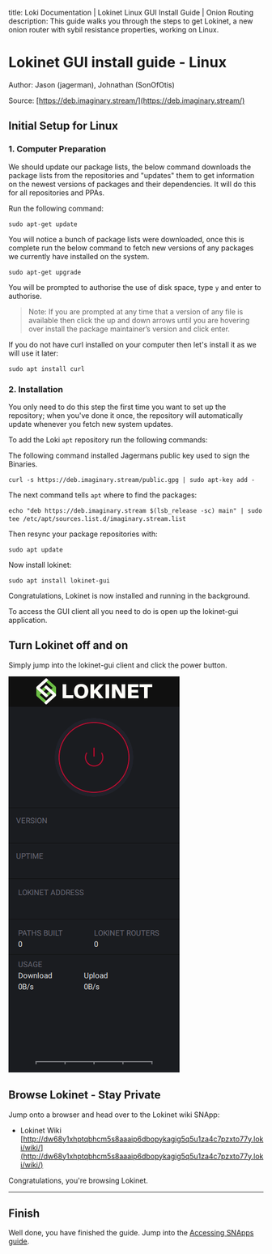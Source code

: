 title: Loki Documentation | Lokinet Linux GUI Install Guide | Onion Routing
description: This guide walks you through the steps to get Lokinet, a new onion router with sybil resistance properties, working on Linux.

# Lokinet GUI install guide - Linux
Author: Jason (jagerman), Johnathan (SonOfOtis)

Source: [https://deb.imaginary.stream/](https://deb.imaginary.stream/)

## Initial Setup for Linux

### 1. Computer Preparation
We should update our package lists, the below command downloads the package lists from the repositories and "updates" them to get information on the newest versions of packages and their dependencies. It will do this for all repositories and PPAs.

Run the following command:

```
sudo apt-get update
```

You will notice a bunch of package lists were downloaded, once this is complete run the below command to fetch new versions of any packages we currently have installed on the system.

```
sudo apt-get upgrade
```

You will be prompted to authorise the use of disk space, type `y` and enter to authorise.

> Note: If you are prompted at any time that a version of any file is available then click the up and down arrows until you are hovering over install the package maintainer’s version and click enter.

If you do not have curl installed on your computer then let's install it as we will use it later:

```
sudo apt install curl
```

### 2. Installation

You only need to do this step the first time you want to set up the repository; when you've done it once, the repository will automatically update whenever you fetch new system updates.

To add the Loki `apt` repository run the following commands:

The following command installed Jagermans public key used to sign the Binaries.

```
curl -s https://deb.imaginary.stream/public.gpg | sudo apt-key add -
```

The next command tells `apt` where to find the packages:

```
echo "deb https://deb.imaginary.stream $(lsb_release -sc) main" | sudo tee /etc/apt/sources.list.d/imaginary.stream.list
```

Then resync your package repositories with:

```
sudo apt update
```

Now install lokinet:

```
sudo apt install lokinet-gui
```

Congratulations, Lokinet is now installed and running in the background. 

To access the GUI client all you need to do is open up the lokinet-gui application.

## Turn Lokinet off and on

Simply jump into the lokinet-gui client and click the power button.

![lokinet-gui](../../assets/lokinetGui.png)


## Browse Lokinet - Stay Private
Jump onto a browser and head over to the Lokinet wiki SNApp:

- Lokinet Wiki [http://dw68y1xhptqbhcm5s8aaaip6dbopykagig5q5u1za4c7pzxto77y.loki/wiki/](http://dw68y1xhptqbhcm5s8aaaip6dbopykagig5q5u1za4c7pzxto77y.loki/wiki/)

Congratulations, you're browsing Lokinet.

--- 

## Finish

Well done, you have finished the guide. Jump into the [Accessing SNApps guide](AccessingSNApps.md).



